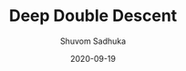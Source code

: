 ---
layout: post
title: "Deep Double Descent"
author: "Shuvom Sadhuka"
presenter: "Shuvom Sadhuka"
date:  2020-09-19
categories: [ML, deep learning, learning theory]
papers:
- name: "Deep Double Descent: Where Bigger Models and More Data Hurt"
  link: "https://arxiv.org/pdf/1912.02292.pdf"
---